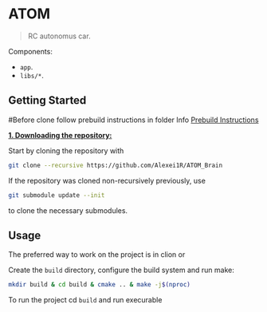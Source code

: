 # ATOM

> RC autonomus car.

Components:

- `app`.
- `libs/*`.


## Getting Started

#Before clone follow prebuild instructions in folder Info
[Prebuild Instructions](Info/build_opencv.md)



<ins>**1. Downloading the repository:**</ins>

Start by cloning the repository with 

```bash
git clone --recursive https://github.com/Alexei1R/ATOM_Brain
```


If the repository was cloned non-recursively previously, use 
```bash
git submodule update --init
```
to clone the necessary submodules.


## Usage
The preferred way to work on the project is in clion or

Create the `build` directory, configure the build system and run make:

```bash
mkdir build & cd build & cmake .. & make -j$(nproc)
```

To run the project cd `build` and run execurable

